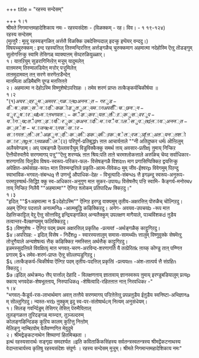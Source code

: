+++
title = "रहस्य सन्देसम्"

+++
१।१  
श्रीमते निगमान्तमहादेशिकाय नमः - रहस्यसंदेशः - (विळक्कम् - रह। विव। - १ १९-१२४)   
रहस्य सन्देसम्  
(मुऩ्ऩुरै : मूऩ्ऱु रहस्यङ्गळिऩ् अर्त्तत्तै विळक्कि उबदेसिप्पदाल् इदऱ्कु इप्पॆयर् वन्ददु।)  
विषयच्चुरुक्कम् : इन्द रहस्यत्तिल् तिरुमन्दिरत्तिऩ् अर्त्तङ्गळैच् चुरुक्कमाग अहमात्मा नदेहोस्मि ऎऩ्ऱु तॊडङ्गुम् सुलोगत्तिऱ्कु स्वामि तेसिगळ् व्याक्याऩम् सॆय्दरुळियुळ्ळार्।  
१। याऩऱियुम् सुडरागिनिऩ्ऱेऩ् मऱ्ऱुम् यादुमलेऩ्  
वाऩमरुम् तिरुमालडियेऩ् मऱ्ऱोर् पऱ्ऱुमिलेऩ्  
ताऩमुदामवऩ् तऩ् सरणे सरणॆऩ्ऱडैन्देऩ्  
माऩमिला अडिमैबणि पूण्ड मऩत्तिऩऩे  
२। अहमात्मा न देहोऽस्मि विष्णुशेषोऽपरिग्रहः । तमेव शरणं प्राप्तः तत्कैङ्कर्यचिकीर्षया ॥  
१।२  
"($१)अयर्वऱुम् अमरर्गळाऩa अनन्त-गरुड-विष्वक्सेनादि कळोडु तुल्यमाग अपरििच्छन्न-पुरुषार्थb माऩ भगवत्-कैङ्कर्यत्तिऱ्कु स्वरूप-योग्यc तै उण्डायिरुक्क अनादिमायैयाले सुप्तd ऩाय् अनन्त-क्लेश-भाजनe माऩ संसार-सागरत्तिले अऴुन्दिक्किडक्किऱ क्षेत्रज्ञf ऩ् अत्यन्तशोकार्तg ऩाऩवळविले  
($२) परिपूर्ण-प्रतिबुद्धh ऩाऩ आचार्यऩाले ""नी अतिदुष्कर धर्मi ऒऩ्ऱिलुम् अलैयवेण्डाम्। अप् पाबङ्गळै ऎल्लावऱ्ऱैयुम् विडुविक्कैक्कु समर्थ ऩाय् अवसार-प्रतीक्षj ऩुमाय् निऱ्किऱ ऎऩ्ऩैयॊरुवऩैये सरणमागप् पऱ्ऱु""ऎऩ्ऱु शरण्यk ऩाऩ श्रिय:पति ताऩे चरमश्लोकत्ताले अरुळिच् चॆय्द सर्वाधिकार-शरणागतिl यिऩुडैय विषय-स्वरूप-परिकर-फल- विसेषङ्गळै विशदm माग प्रगासिप्पिक्किऱ द्वयत्तिऱ्कु अपेक्षित-अर्थसंग्रह-रूपn माऩ तिरुमन्द्रत्तिले प्रकृति-आत्म-विवेकo मुम् जीव-ईश्वरp विवेगमुम् पिऱन्दु स्वाभाविक-भगवत्-संबन्धq त्तै उणर्न्दु औपाधिक-देहr - विभूत्यादि-संबन्धs त्तै इगऴ्न्दु स्वरूप-अनुरूप-परमपुरुषार्थ-सिद्धिt क्कु स्व-अधिकार-अनुगुण माऩ सुकर-उपायu विसेषत्तैप् पऱ्ऱि स्वामि- कैङ्गर्य-मनोरथv ऩाय् निऱ्किऱ निलैयै ""अहमात्मा"" ऎऩ्गिऱ श्लोकम् प्रतिपादिw क्किऱदु।"  
१।३  
"इदिल् ""$१अहमात्मा न $२देहोऽस्मि"" ऎऩ्गिऱ इरण्डु वाक्यमुम् तृतीय-अक्षरत्तिऩ् पॊरुळैच् चॊल्गिऱदु। अहम् ऎऩ्गिऱ पदत्ताले अनात्मनिa -आत्मबुद्धि कऴिक्किऱदु। अनेग- अवयव-उपचयb -रूप माऩ देहत्तिऱ्काट्टिल् वेऱु ऎऩ्ऱु सॊऩ्ऩविदु इन्द्रियङ्गळिल् अन्यतैक्कुम् उपलक्षण मागैयाले, पञ्चविंशकd ऩुडैय तत्वान्तर-वैलक्षण्यमुम् फलिक्किऱदु।  
$३।विष्णुशेषः - ऎऩ्गिऱ पदम् प्रथम अक्षरत्तिल् प्रकृतिe -प्रत्ययf -अर्थङ्गळैक् काट्टुगिऱदु।  
$४।अपरिग्रह: - इदिल् विसेष - निर्देशg - स्वारस्यत्तालुम् समास-सामर्थ्यh त्तालुम् विष्णुवुक्के सेषमॆऩ्ऱु तोऱ्ऱुगैयाले अन्यशेषत्वi त्तैक् कऴिक्किऱ नमस्सिऩ् अर्थत्तैक् काट्टुगिऱदु।  
इन्नमस्सुदऩ्ऩिले विवक्षितj माऩ भगवत्-चरण-अरविन्द-शरणागति यै तत्प्रेरितk ऩाय्क् कॊण्डु ताऩ् पण्णिऩ प्रगारम् $५ तमेव-शरणं-प्राप्तः ऎऩ्ऱु सॊल्लप्पडुगिऱदु।  
$६।तत्कैङ्कर्य-चिकीर्षया ऎऩ्गिऱ पदम् तृतीय-पदत्तिल् प्रकृतिl -प्रत्ययm -अंश-तात्पर्य त्तै संग्रहिn क्किऱदु।  
$७।इदिल् अर्थक्रमo त्तैप् पार्त्ताल् देहादि - विलक्षणऩाय् ज्ञातावाय् ज्ञानस्वरूप ऩुमाय् इरण्डुबडियालुम् प्रत्यp क्काय् भगवदेक-शेषभूतऩाय्, निरुपाधिकq -शेषित्वादि-रहितऩाऩ नाऩ् निरवधिकr -"  
१।४  
"भगवत्-कैडूर्य-रस-लाभार्थमाग अवऩ् तऩ्ऩैये सरणमागप् पऱ्ऱिऩेऩॆऩ्ऱु प्रपन्नऩुडैय ईऩुडैय स्वनिष्टा-अभिज्ञानa म् सॊल्लुगिऱदु। न्यस्त-भरb ऩुक्कुम् इदु स्व-पर-संतोषार्थcम् नित्यम् अनुसंधेयम्।  
१। सिलङ् गवर्न्दिडुम् तेसिगर् तेसिऩ् पॆरुमैयिऩाल्  
तूलङ्गळऩ्ऩ तुरिदङ्गळ् माय्न्दऩ, तुञ्जल्दरुम्  
कोलङ्गऴिन्दिडक् कूऱिय कालम् कुऱित्तु निऩ्ऱोम्   
मेलिङ्गु नाम्बिऱवोम् वेलैवण्णगिऩ मेवुदुमे   
२। श्रीमद्वेङ्कटनाथेन शिष्याणां हितमिच्छता ।   
इत्थं रहस्यसारार्थः सङ्गृह्य समदर्श्यत ॥इति कवितार्किकसिंहस्य सर्वतन्त्रस्वतन्त्रस्य श्रीमद्वेंकटनाथस्य वेदान्ताचार्यस्य कृतिषु रहस्यसंदेशः संपूर्णः । रहस्य सन्देसम् मुऱ्ऱुम्। श्रीमते निगमान्तमहादेशिकाय नमः"

